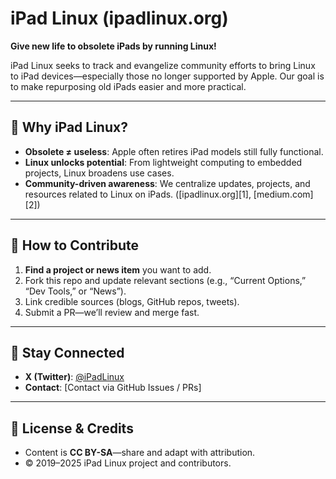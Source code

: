 # iPad Linux (ipadlinux.org)

**Give new life to obsolete iPads by running Linux!**

iPad Linux seeks to track and evangelize community efforts to bring Linux to iPad devices—especially those no longer supported by Apple. Our goal is to make repurposing old iPads easier and more practical.

---

## 🚀 Why iPad Linux?

* **Obsolete ≠ useless**: Apple often retires iPad models still fully functional.
* **Linux unlocks potential**: From lightweight computing to embedded projects, Linux broadens use cases.
* **Community-driven awareness**: We centralize updates, projects, and resources related to Linux on iPads. ([ipadlinux.org][1], [medium.com][2])

---

## 🧩 How to Contribute

1. **Find a project or news item** you want to add.
2. Fork this repo and update relevant sections (e.g., “Current Options,” “Dev Tools,” or “News”).
3. Link credible sources (blogs, GitHub repos, tweets).
4. Submit a PR—we’ll review and merge fast.

---

## 📢 Stay Connected

* **X (Twitter)**: [@iPadLinux](https://twitter.com/iPadLinux)
* **Contact**: \[Contact via GitHub Issues / PRs]

---

## 📄 License & Credits

* Content is **CC BY-SA**—share and adapt with attribution.
* © 2019–2025 iPad Linux project and contributors.

